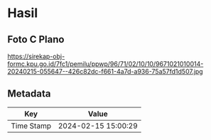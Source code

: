 # Hasil

## Foto C Plano

https://sirekap-obj-formc.kpu.go.id/7fc1/pemilu/ppwp/96/71/02/10/10/9671021010014-20240215-055647--426c82dc-f661-4a7d-a936-75a57fd1d507.jpg


## Metadata

| Key        | Value               |
| ---------- | ------------------- |
| Time Stamp | 2024-02-15 15:00:29 |



